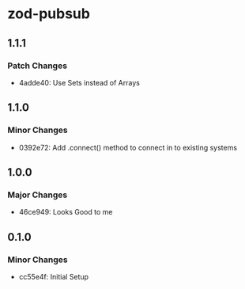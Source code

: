 # zod-pubsub

## 1.1.1

### Patch Changes

- 4adde40: Use Sets instead of Arrays

## 1.1.0

### Minor Changes

- 0392e72: Add .connect() method to connect in to existing systems

## 1.0.0

### Major Changes

- 46ce949: Looks Good to me

## 0.1.0

### Minor Changes

- cc55e4f: Initial Setup
